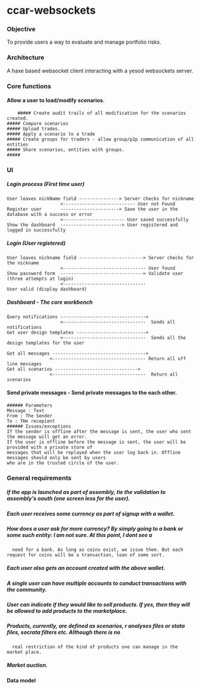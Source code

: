 ccar-websockets
===============
### Objective
To provide users a way to evaluate and manage portfolio risks.
### Architecture
A haxe based websocket client interacting with a yesod websockets server.

### Core functions

#### Allow a user to load/modify scenarios. 
        ##### Create audit trails of all modification for the scenarios created.
	##### Compare scenarios 
	##### Upload trades.
	##### Apply a scenario to a trade
	##### Create groups for traders - allow group/p2p communication of all entities
	##### Share scenarios, entities with groups.
	#####


### UI 
##### Login process (First time user)
	User leaves nickName field ---------------> Server checks for nickname
						<--------------------------- User not Found
	Register user 		----------------------> Save the user in the database with a success or error
						<----------------------- User saved successfully
	Show the dashboard  -----------------------> User registered and logged in successfully

##### Login (User registered) 
	User leaves nickname field ------------------------> Server checks for the nickname
						<------------------------------- User found
	Show password form  -------------------------------> Validate user (three attempts at login)
						<-------------------------------
	User valid (display dashboard)


##### Dashboard  - The core workbench
	Query notifications --------------------------------> 
						<-------------------------------  Sends all notifications
	Get user design templates --------------------------> 
						<-------------------------------  Sends all the design templates for the user

	Get all messages ----------------------------------->
					<----------------------------------- Return all off line messages
	Get all scenarios ------------------------------->
					<-----------------------------------  Return all scenarios


#### Send private messages - Send private messages to the each other.
	
	###### Parameters
	Message : Text
	From : The Sender
	To : THe recepient
	###### Issues/exceptions
	If the sender is offline after the message is sent, the user who sent the message will get an error.
	If the user is offline before the message is sent, the user will be provided with a private store of 
	messages that will be replayed when the user log back in. Offline messages should only be sent by users
	who are in the trusted circle of the user. 


### General requirements 
##### If the app is launched as part of assembly, tie the validation to assembly's oauth (one screen less for the  user).
##### Each user receives some currency as part of signup with a wallet.
##### How does a user ask for more currency? By simply going to a bank or some such entity: I am not sure. At this point, I dont see a
	  need for a bank. As long as coins exist, we issue them. But each request for coins will be a transaction, loan of some sort. 
##### Each user also gets an account created with the above wallet.
##### A single user can have multiple accounts to conduct transactions with the community.
##### User can indicate if they would like to sell products. If yes, then they will be allowed to add products to the marketplace.

##### Products, currently, are defined as scenarios, r analyses files or stata files, socrata filters etc. Although there is no
	  real restriction of the kind of products one can manage in the market place.

##### Market auction. 




#### Data model
	
